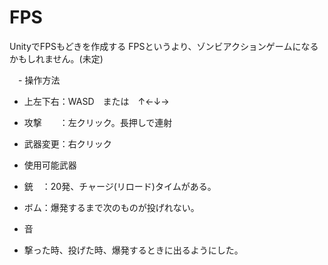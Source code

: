 # FPS
UnityでFPSもどきを作成する
FPSというより、ゾンビアクションゲームになるかもしれません。(未定)

　- 操作方法
   - 上左下右：WASD　または　↑←↓→
   - 攻撃　　：左クリック。長押しで連射
   - 武器変更：右クリック
  
  - 使用可能武器
   - 銃　：20発、チャージ(リロード)タイムがある。
   - ボム：爆発するまで次のものが投げれない。
  
  - 音
   - 撃った時、投げた時、爆発するときに出るようにした。
